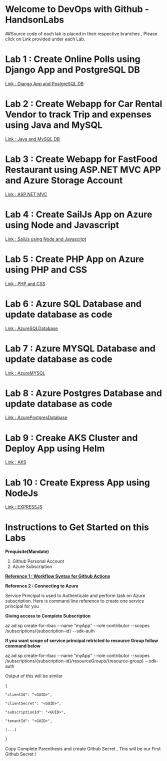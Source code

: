 # Welcome to DevOps with Github - HandsonLabs

##Source code of each lab is placed in their respective branches , Please click on Link provided under each Lab.

# Lab 1 : Create Online Polls using Django App and PostgreSQL DB
[Link : Django App and PostgreSQL DB](https://github.com/jethanivijay/DevopsWithGithub-Hands-on-Labs/tree/DjangoPostgresdb)

# Lab 2 : Create Webapp for Car Rental Vendor to track Trip and expenses using Java and MySQL
[Link : Java and MySQL DB ](https://github.com/jethanivijay/DevopsWithGithub-Hands-on-Labs/tree/JavaMySQLdb)

# Lab 3 : Create Webapp for FastFood Restaurant using ASP.NET MVC APP and Azure Storage Account
[Link : ASP.NET MVC](https://github.com/jethanivijay/DevopsWithGithub-Hands-on-Labs/tree/ASPNETMVC)

# Lab 4 : Create SailJs App on Azure using Node and Javascript
[Link : SailJs using Node and Javascript ](https://github.com/jethanivijay/DevopsWithGithub-Hands-on-Labs/tree/SAILJS)

# Lab 5 : Create PHP App on Azure using PHP and CSS
[Link : PHP and CSS](https://github.com/jethanivijay/DevopsWithGithub-Hands-on-Labs/tree/PHP)

# Lab 6 : Azure SQL Database and update database as code
[Link : AzureSQLDatabase](https://github.com/jethanivijay/DevopsWithGithub-Hands-on-Labs/tree/AzureSQLDatabase)

# Lab 7 : Azure MYSQL Database and update database as code
[Link : AzureMYSQL](https://github.com/jethanivijay/DevopsWithGithub-Hands-on-Labs/tree/AzureMYSQLDatabase)

# Lab 8 : Azure Postgres Database and update database as code
[Link : AzurePostgresDatabase](https://github.com/jethanivijay/DevopsWithGithub-Hands-on-Labs/tree/AzurePostgresDatabase)

# Lab 9 : Creake AKS Cluster and Deploy App using Helm
[Link : AKS](https://github.com/jethanivijay/DevopsWithGithub-Hands-on-Labs/tree/AKS)

# Lab 10 : Create Express App using NodeJs
[Link : EXPRESSJS](https://github.com/jethanivijay/DevopsWithGithub-Hands-on-Labs/tree/EXPRESSJS)



#  Instructions to Get Started on this Labs

**Prequisite(Mandate)**
1. Github Personal Account
2. Azure Subscription


**[Reference 1 : Workflow Syntax for Github Actions ](https://docs.github.com/en/free-pro-team@latest/actions/reference/workflow-syntax-for-github-actions)**


**Reference 2 : Connecting to Azure**

Service Principal is used to Authenticate and perform task on Azure subscription.
Here is command line reference to create one service principal for you

**Giving access to Complete Subscription**

az ad sp create-for-rbac --name "myApp" --role contributor --scopes /subscriptions/{subscription-id} --sdk-auth

**If you want scope of service principal retricted to resource Group follow command below**

az ad sp create-for-rbac --name "myApp" --role contributor --scopes /subscriptions/{subscription-id}/resourceGroups/{resource-group} --sdk-auth

Output of this will be similar 


  {
  
    "clientId": "<GUID>",
  
    "clientSecret": "<GUID>",
    
    "subscriptionId": "<GUID>",
    
    "tenantId": "<GUID>",
    
    (...)
    
  }

Copy Complete Parenthesis and create Github Secret , This will be our First Github Secret !
